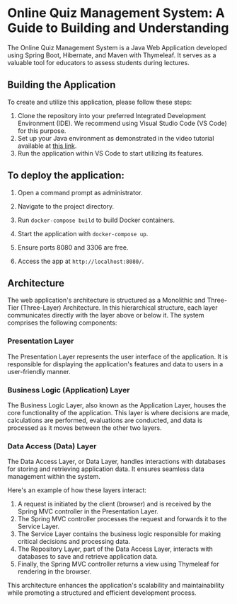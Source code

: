 # Online Quiz Management System: A Guide to Building and Understanding

The Online Quiz Management System is a Java Web Application developed using Spring Boot, Hibernate, and Maven with Thymeleaf. It serves as a valuable tool for educators to assess students during lectures.

## Building the Application

To create and utilize this application, please follow these steps:

1. Clone the repository into your preferred Integrated Development Environment (IDE). We recommend using Visual Studio Code (VS Code) for this purpose.
2. Set up your Java environment as demonstrated in the video tutorial available at [this link](https://www.youtube.com/watch?v=fbyobdxDQno).
3. Run the application within VS Code to start utilizing its features.

## To deploy the application:

1. Open a command prompt as administrator.

2. Navigate to the project directory.

3. Run `docker-compose build` to build Docker containers.

4. Start the application with `docker-compose up`.

5. Ensure ports 8080 and 3306 are free.

6. Access the app at `http://localhost:8080/`.

## Architecture

The web application's architecture is structured as a Monolithic and Three-Tier (Three-Layer) Architecture. In this hierarchical structure, each layer communicates directly with the layer above or below it. The system comprises the following components:

### Presentation Layer

The Presentation Layer represents the user interface of the application. It is responsible for displaying the application's features and data to users in a user-friendly manner.

### Business Logic (Application) Layer

The Business Logic Layer, also known as the Application Layer, houses the core functionality of the application. This layer is where decisions are made, calculations are performed, evaluations are conducted, and data is processed as it moves between the other two layers.

### Data Access (Data) Layer

The Data Access Layer, or Data Layer, handles interactions with databases for storing and retrieving application data. It ensures seamless data management within the system.

Here's an example of how these layers interact:

1. A request is initiated by the client (browser) and is received by the Spring MVC controller in the Presentation Layer.
2. The Spring MVC controller processes the request and forwards it to the Service Layer.
3. The Service Layer contains the business logic responsible for making critical decisions and processing data.
4. The Repository Layer, part of the Data Access Layer, interacts with databases to save and retrieve application data.
5. Finally, the Spring MVC controller returns a view using Thymeleaf for rendering in the browser.

This architecture enhances the application's scalability and maintainability while promoting a structured and efficient development process.
